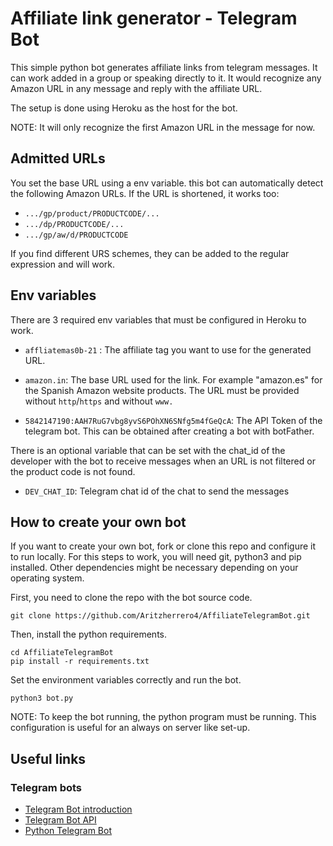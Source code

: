 
# Affiliate link generator - Telegram Bot

This simple python bot generates affiliate links from telegram messages. It can work added in a group or speaking directly to it. It would recognize any Amazon URL in any message and reply with the affiliate URL.

The setup is done using Heroku as the host for the bot.

NOTE: It will only recognize the first Amazon URL in the message for now.

## Admitted URLs

You set the base URL using a env variable. this bot can automatically detect the following Amazon URLs. If the URL is shortened, it works too:

* ```.../gp/product/PRODUCTCODE/...```
* ```.../dp/PRODUCTCODE/...```
* ```.../gp/aw/d/PRODUCTCODE```

If you find different URS schemes, they can be added to the regular expression and will work.

## Env variables

There are 3 required env variables that must be configured in Heroku to work.

* ```affliatemas0b-21``` : The affiliate tag you want to use for the generated URL.

* ```amazon.in```: The base URL used for the link. For example "amazon.es" for the Spanish Amazon website products. The URL must be provided without `http`/`https` and without `www.`

* ```5842147190:AAH7RuG7vbg8yvS6POhXN6SNfg5m4fGeQcA```: The API Token of the telegram bot. This can be obtained after creating a bot with botFather.

There is an optional variable that can be set with the chat_id of the developer with the bot to receive messages when an URL is not filtered or the product code is not found.

* ```DEV_CHAT_ID```: Telegram chat id of the chat to send the messages 

## How to create your own bot

If you want to create your own bot, fork or clone this repo and configure it to run locally. 
For this steps to work, you will need git, python3 and pip installed. Other dependencies might be necessary depending on your operating system.

First, you need to clone the repo with the bot source code.
``` 
git clone https://github.com/Aritzherrero4/AffiliateTelegramBot.git
```

Then, install the python requirements.

```
cd AffiliateTelegramBot
pip install -r requirements.txt
```

Set the environment variables correctly and run the bot.
```
python3 bot.py
```
NOTE: To keep the bot running, the python program must be running. This configuration is useful for an always on server like set-up. 

## Useful links

### Telegram bots

* [Telegram Bot introduction](https://core.telegram.org/bots)
* [Telegram Bot API](https://core.telegram.org/bots/api)
* [Python Telegram Bot](https://python-telegram-bot.org/) 
